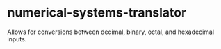 # numerical-systems-translator
Allows for conversions between decimal, binary, octal, and hexadecimal inputs.
